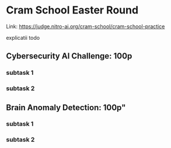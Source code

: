 # Cram School Easter Round

Link: https://judge.nitro-ai.org/cram-school/cram-school-practice

explicatii todo

## Cybersecurity AI Challenge: 100p

### subtask 1

### subtask 2

## Brain Anomaly Detection: 100p"

### subtask 1

### subtask 2
